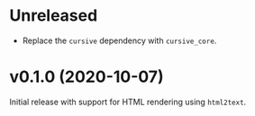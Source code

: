 <!---
SPDX-FileCopyrightText: 2020 Robin Krahl <robin.krahl@ireas.org>
SPDX-License-Identifier: CC0-1.0
-->

# Unreleased

- Replace the `cursive` dependency with `cursive_core`.

# v0.1.0 (2020-10-07)

Initial release with support for HTML rendering using `html2text`.
